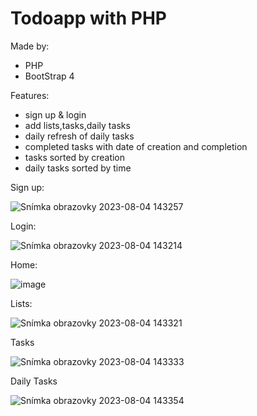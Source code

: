 # Todoapp with PHP 
Made by:
- PHP
- BootStrap 4

Features:
- sign up & login
- add lists,tasks,daily tasks
- daily refresh of daily tasks
- completed tasks with date of creation and completion
- tasks sorted by creation
- daily tasks sorted by time

Sign up:

![Snímka obrazovky 2023-08-04 143257](https://github.com/jergus48/PHP_TodoApp/assets/85837671/18302af9-2cdf-46cf-98d3-4dea808363f2)


Login:

![Snímka obrazovky 2023-08-04 143214](https://github.com/jergus48/PHP_TodoApp/assets/85837671/530d392b-c7fc-4787-b327-e52c1901607c)


Home:

![image](https://github.com/jergus48/PHP_TodoApp/assets/85837671/8ac4f049-5324-4495-add0-10f72d8c64d3)



Lists:

![Snímka obrazovky 2023-08-04 143321](https://github.com/jergus48/PHP_TodoApp/assets/85837671/720e78a8-0b8e-42ca-94d1-7b5781a0ba99)


Tasks

![Snímka obrazovky 2023-08-04 143333](https://github.com/jergus48/PHP_TodoApp/assets/85837671/437eee47-fad7-4ec3-b0d0-53e58c6d22de)


Daily Tasks

![Snímka obrazovky 2023-08-04 143354](https://github.com/jergus48/PHP_TodoApp/assets/85837671/d1a8b956-33bc-4a69-8df5-3345a0123971)


